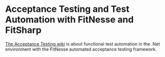# Acceptance Testing and Test Automation with FitNesse and FitSharp

[The Acceptance Testing wiki](https://github.com/essenius/AcceptanceTesting/wiki) is about functional test automation in the .Net environment with the FitNesse automated acceptance testing framework. 
